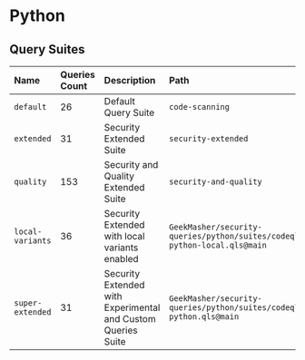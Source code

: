 # Python

## Query Suites
<!-- AUTOMATION -->
| Name | Queries Count | Description | Path |
| :--- | :---- | :--- | :--- |
| `default` | 26 | Default Query Suite | `code-scanning` |
| `extended` | 31 | Security Extended Suite | `security-extended` |
| `quality` | 153 | Security and Quality Extended Suite | `security-and-quality` |
| `local-variants` | 36 | Security Extended with local variants enabled | `GeekMasher/security-queries/python/suites/codeql-python-local.qls@main` |
| `super-extended` | 31 | Security Extended with Experimental and Custom Queries Suite | `GeekMasher/security-queries/python/suites/codeql-python.qls@main` |


<!-- AUTOMATION -->